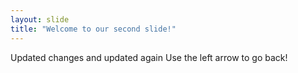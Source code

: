 ```yaml
---
layout: slide
title: "Welcome to our second slide!"
---
```

Updated changes and updated again
Use the left arrow to go back!

